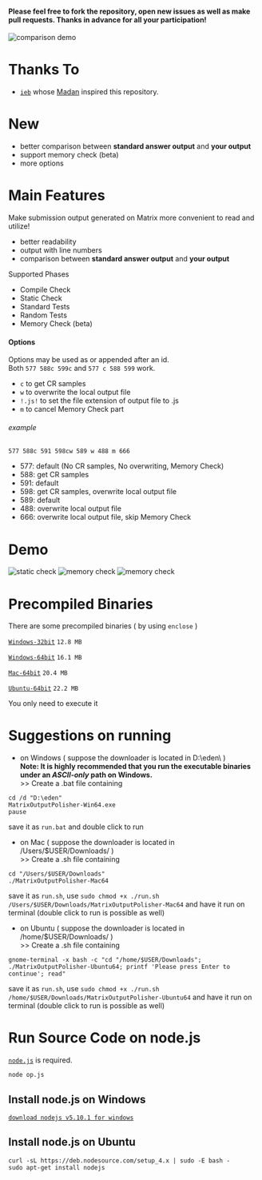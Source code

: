 #### Please feel free to fork the repository, open new issues as well as make pull requests. Thanks in advance for all your participation!

![comparison demo](http://7xrahq.com1.z0.glb.clouddn.com/matrix-output-polisher-demo-comparison.png)

# Thanks To
- [``ieb``](https://github.com/iebb/Maban) whose [Madan](https://github.com/iebb/Maban) inspired this repository.

# New
- better comparison between **standard answer output** and **your output**
- support memory check (beta)
- more options


# Main Features
Make submission output generated on Matrix more convenient to read and utilize!

- better readability
- output with line numbers
- comparison between **standard answer output** and **your output**

Supported Phases

- Compile Check
- Static Check
- Standard Tests
- Random Tests
- Memory Check (beta)

#### Options

Options may be used as or appended after an id.  
Both ``577 588c 599c`` and ``577 c 588 599`` work.

- ``c`` to get CR samples
- ``w`` to overwrite the local output file
- ``!.js!`` to set the file extension of output file to .js
- ``m`` to cancel Memory Check part

###### example

``577 588c 591 598cw 589 w 488 m 666``

- 577: default (No CR samples, No overwriting, Memory Check)
- 588: get CR samples
- 591: default
- 598: get CR samples, overwrite local output file
- 589: default
- 488: overwrite local output file
- 666: overwrite local output file, skip Memory Check

# Demo

![static check](http://7xrahq.com1.z0.glb.clouddn.com/matrix-output-polisher-demo-static-check.png)
![memory check](http://7xrahq.com1.z0.glb.clouddn.com/matrix-output-polisher-demo-memory-check-1.png)
![memory check](http://7xrahq.com1.z0.glb.clouddn.com/matrix-output-polisher-demo-memory-check-2.png)

# Precompiled Binaries

There are some precompiled binaries ( by using ``enclose`` )

[``Windows-32bit``](https://github.com/Mensu/matrix-output-polisher/releases/download/v0.3-alpha/MatrixOutputPolisher-Win32.exe)
``12.8 MB``

[``Windows-64bit``](https://github.com/Mensu/matrix-output-polisher/releases/download/v0.3-alpha/MatrixOutputPolisher-Win64.exe)
``16.1 MB``

[``Mac-64bit``](https://github.com/Mensu/matrix-output-polisher/releases/download/v0.3-alpha/MatrixOutputPolisher-Mac64)
``20.4 MB``

[``Ubuntu-64bit``](https://github.com/Mensu/matrix-output-polisher/releases/download/v0.3-alpha/MatrixOutputPolisher-Ubuntu64)
``22.2 MB``

You only need to execute it

# Suggestions on running

- on Windows ( suppose the downloader is located in D:\eden\ )  
 **Note: It is highly recommended that you run the executable binaries under an *ASCII-only* path on Windows.**  
\>\> Create a .bat file containing
 
~~~
cd /d "D:\eden"
MatrixOutputPolisher-Win64.exe
pause
~~~
save it as ``run.bat`` and double click to run

- on Mac ( suppose the downloader is located in /Users/$USER/Downloads/ )  
\>\> Create a .sh file containing

~~~
cd "/Users/$USER/Downloads"
./MatrixOutputPolisher-Mac64
~~~
save it as ``run.sh``, use ``sudo chmod +x ./run.sh /Users/$USER/Downloads/MatrixOutputPolisher-Mac64`` and have it run on terminal (double click to run is possible as well)  

- on Ubuntu ( suppose the downloader is located in /home/$USER/Downloads/ )  
\>\> Create a .sh file containing

~~~
gnome-terminal -x bash -c "cd "/home/$USER/Downloads"; ./MatrixOutputPolisher-Ubuntu64; printf 'Please press Enter to continue'; read"
~~~
save it as ``run.sh``, use ``sudo chmod +x ./run.sh /home/$USER/Downloads/MatrixOutputPolisher-Ubuntu64`` and have it run on terminal (double click to run is possible as well)  

# Run Source Code on node.js

[``node.js``](https://nodejs.org/en/) is required.

~~~
node op.js
~~~

## Install node.js on Windows

[``download nodejs v5.10.1 for windows``](https://nodejs.org/dist/v5.10.1/node-v5.10.1-x64.msi)

## Install node.js on Ubuntu

~~~
curl -sL https://deb.nodesource.com/setup_4.x | sudo -E bash -
sudo apt-get install nodejs
~~~


